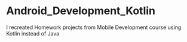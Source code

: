 # Android_Development_Kotlin
 I recreated Homework projects from Mobile Development course using Kotlin instead of Java
